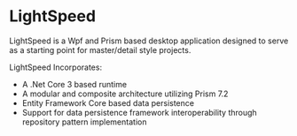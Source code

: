 # LightSpeed

LightSpeed is a Wpf and Prism based desktop application designed to serve as a starting point for master/detail style projects.

LightSpeed Incorporates:

* A .Net Core 3 based runtime
* A modular and composite architecture utilizing Prism 7.2
* Entity Framework Core based data persistence
* Support for data persistence framework interoperability through repository pattern implementation


